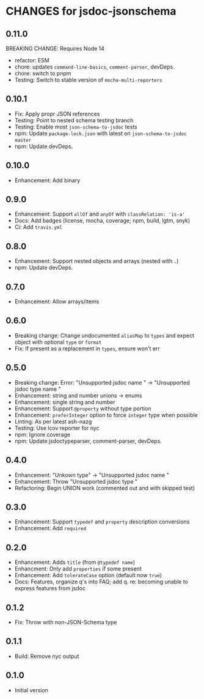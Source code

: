 # CHANGES for jsdoc-jsonschema

## 0.11.0

BREAKING CHANGE: Requires Node 14

- refactor: ESM
- chore: updates `command-line-basics`, `comment-parser`, devDeps.
- chore: switch to pnpm
- Testing: Switch to stable version of `mocha-multi-reporters`

## 0.10.1

- Fix: Apply propr JSON references
- Testing: Point to nested schema testing branch
- Testing: Enable most `json-schema-to-jsdoc` tests
- npm: Update `package-lock.json` with latest on `json-schema-to-jsdoc`
    `master`
- npm: Update devDeps.

## 0.10.0

- Enhancement: Add binary

## 0.9.0

- Enhancement: Support `allOf` and `anyOf` with `classRelation: 'is-a'`
- Docs: Add badges (license, mocha, coverage; npm, build, lgtm, snyk)
- Ci: Add `travis.yml`

## 0.8.0

- Enhancement: Support nested objects and arrays (nested with `.`)
- npm: Update devDeps.

## 0.7.0

- Enhancement: Allow arrays/items

## 0.6.0

- Breaking change: Change undocumented `aliasMap` to `types` and expect object
    with optional `type` or `format`
- Fix: If present as a replacement in `types`, ensure won't err

## 0.5.0

- Breaking change: Error: "Unsupported jsdoc name <name>" ->
    "Unsupported jsdoc type name <name>"
- Enhancement: string and number unions -> enums
- Enhancement: single string and number
- Enhancement: Support `@property` without type portion
- Enhancement: `preferInteger` option to force `integer` type when possible
- Linting: As per latest ash-nazg
- Testing: Use lcov reporter for nyc
- npm: Ignore coverage
- npm: Update jsdoctypeparser, comment-parser, devDeps.

## 0.4.0

- Enhancement: "Unkown type" -> "Unsupported jsdoc name <name>"
- Enhancement: Throw "Unsupported jsdoc type <type>"
- Refactoring: Begin UNION work (commented out and with skipped test)

## 0.3.0

- Enhancement: Support `typedef` and `property` description conversions
- Enhancement: Add `required`

## 0.2.0

- Enhancement: Adds `title` (from `@typedef name`)
- Enhancment: Only add `properties` if some present
- Enhancement: Add `tolerateCase` option (default now `true`)
- Docs: Features, organize q's into FAQ; add q. re: becoming unable to
    express features from jsdoc

## 0.1.2

- Fix: Throw with non-JSON-Schema type

## 0.1.1

- Build: Remove nyc output

## 0.1.0

- Initial version
